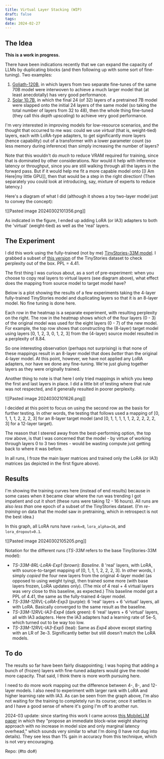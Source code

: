 ```yaml
---
title: Virtual Layer Stacking (WIP)
draft: false
tags: 
date: 2024-02-27
---
```

## The Idea

**This is a work in progress.**

There have been indications recently that we can expand the capacity of LLMs by duplicating blocks (and then following up with some sort of fine-tuning). Two examples:
1. [Goliath-120B](https://www.reddit.com/r/LocalLLaMA/comments/17rsmox/goliath120b_quants_and_future_plans/), in which layers from two separate fine-tunes of the same 70B model were interwoven to achieve a much larger model that (at least anecdotally) has very good performance.
2. [Solar 10.7B](https://arxiv.org/pdf/2312.15166.pdf), in which the final 24 (of 32) layers of a pretrained 7B model were slapped onto the initial 24 layers of the same model (so taking the total number of layers from 32 to 48), then the whole thing fine-tuned (they call this *depth upscaling*) to achieve very good performance.

I'm very interested in improving models for low-resource scenarios, and the thought that occurred to me was: could we use *virtual* (that is, weight-tied) layers, each with LoRA-type adapters, to get significantly more layers (hence capability) out of a transformer with a lower parameter count (so less memory during inference) than simply increasing the number of layers?

Note that this wouldn't do *much* to reduce VRAM required for training, since that is dominated by other considerations. Nor would it help with inference latency or throughput, since you are still walking through all the layers in the forward pass. But if it would help me fit a more capable model onto [[I Am Here|my little GPU]], then that would be a step in the right direction! (Then separately you could look at introducing, say, mixture of experts to reduce latency.)

Here's a diagram of what I did (although it shows a toy two-layer model just to convey the concept):

![[Pasted image 20240302101356.png]]

As indicated in the figure, I ended up adding LoRA (or IA3) adapters to both the 'virtual' (weight-tied) as well as the 'real' layers.

## The Experiment

I did this work using the fully-trained (not by me) [TinyStories-33M model](https://huggingface.co/roneneldan/TinyStories-33M). I grabbed a subset of [this version](https://huggingface.co/datasets/skeskinen/TinyStories-GPT4) of the TinyStories dataset to check perplexity out of the box. PPL = 4.41.

The first thing I was curious about, as a sort of pre-experiment: when you choose to copy real layers to virtual layers (see diagram above), what effect does the mapping from source model to target model have?

Below is a plot showing the results of a few experiments taking the 4-layer fully-trained TinyStories model and duplicating layers so that it is an 8-layer model. No fine tuning is done here.

Each row in the heatmap is a separate experiment, with resulting perplexity on the right. The row in the heatmap shows which of the four layers (0 - 3) of the original model was used for the eight layers (0 - 7) of the new model. For example, the top row shows that constructing the (8-layer) target model using layers [0, 1, 2, 3, 0, 1, 2, 3] from the (4-layer) source model resulted in a perplexity of 8.84.

So one interesting observation (perhaps not surprising) is that none of these mappings result in an 8-layer model that does *better* than the original 4-layer model. At this point, however, we have not applied any LoRA adapters, nor have we done any fine-tuning. We're just gluing together layers as they were originally trained.

Another thing to note is that here I only tried mappings in which you keep the first and last layers in place. I did a little bit of testing where that rule was not respected, and it generally resulted in poorer perplexity.

![[Pasted image 20240302101626.png]]

I decided at this point to focus on using the second row as the basis for further testing. In other words, the testing that follows used a mapping of [0, 1, 1, 1, 2, 2, 2, 3] for an 8-layer target model (and [0, 1, 1, 1, 1, 1, 2, 2, 2, 2, 2, 3] for a 12-layer target).

The reason that I steered away from the best-performing option, the top row above, is that I was concerned that the model - by virtue of working through layers 0 to 3 two times - would be wasting compute just getting back to where it was before.

In all runs, I froze the main layer matrices and trained only the LoRA (or IA3) matrices (as depicted in the first figure above).

## Results

I'm showing the training curves here (instead of end results) because in some cases when it became clear where the run was trending I got impatient and cut it short (these runs were taking 12 - 16 hours). All runs are also *less than* one epoch of a subset of the TinyStories dataset. (I'm *re-training* on data that the model saw in pretraining, which in retrospect is not the best idea.)

In this graph, all LoRA runs have `rank=8`, `lora_alpha=16`, and `lora_dropout=0.1`.

![[Pasted image 20240302105205.png]]

Notation for the different runs (*TS-33M* refers to the base TinyStories-33M model):
- *TS-33M-8RL-LoRA-Exp1* (brown): *Baseline*. 8 'real' layers, with LoRA, with source-to-target mapping of [0, 1, 1, 1, 2, 2, 2, 3]. In other words, I simply *copied* the four new layers from the original 4-layer model (as opposed to using weight tying), then trained some more (with base layers frozen, LoRA updates only). (The mix of 4 real + 4 virtual layers was very close to this baseline, as expected.) This baseline model got a PPL of 4.41, the same as the fully-trained 4-layer model.
- *TS-33M-12RVL-LoRA-Exp3* (purple): 6 'real' layers + 6 'virtual' layers, all with LoRA. Basically converged to the same result as the baseline.
- *TS-33M-12RVL-IA3-Exp4* (dark green): 6 'real' layers + 6 'virtual' layers, all with IA3 adapters. Here the IA3 adapters had a learning rate of 5e-5, which turned out to be way too low.
- *TS-33M-12RVL-IA3-Exp5* (teal): Same as *Exp4* above except starting with an LR of 3e-3. Significantly better but still doesn't match the LoRA models.

## To do

The results so far have been fairly disappointing; I was hoping that adding a bunch of (frozen) layers with fine-tuned adapters would give the model more capacity. That said, I think there is more worth pursuing here.

I need to do more work mapping out the difference between 4-, 8-, and 12-layer models. I also need to experiment with larger rank with LoRA and higher learning rate with IA3. As can be seen from the graph above, I'm also not waiting for the training to completely run its course; once it settles in and I have a good sense of where it's going I'm off to another run.

2024-03 update: since starting this work I came across [this MobileLLM paper](https://arxiv.org/pdf/2402.14905.pdf)  in which they "propose an immediate block-wise weight sharing approach with no increase in model size and only marginal latency overhead," which sounds very similar to what I'm doing (I have not dug into details). They see less than 1% gain in accuracy from this technique, which is not very encouraging.

Repo: (#to do#)